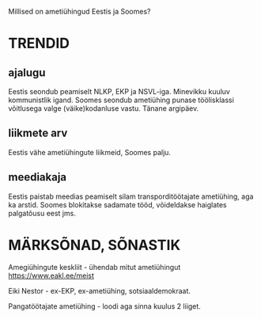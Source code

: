 Millised on ametiühingud Eestis ja Soomes?

# TRENDID

## ajalugu

Eestis seondub peamiselt NLKP, EKP ja NSVL-iga. Minevikku kuuluv kommunistlik igand. 
Soomes seondub ametiühing punase töölisklassi võitlusega valge (väike)kodanluse vastu. Tänane argipäev.

## liikmete arv

Eestis vähe ametiühingute liikmeid, Soomes palju. 

## meediakaja

Eestis paistab meedias peamiselt silam transporditöötajate ametiühing, aga ka arstid. 
Soomes blokitakse sadamate tööd, võideldakse haiglates palgatõusu eest jms. 

# MÄRKSÕNAD, SÕNASTIK

Amegiühingute keskliit - ühendab mitut ametiühingut
https://www.eakl.ee/meist

Eiki Nestor - ex-EKP, ex-ametiühing, sotsiaaldemokraat. 

Pangatöötajate ametiühing - loodi aga sinna kuulus 2 liiget. 

